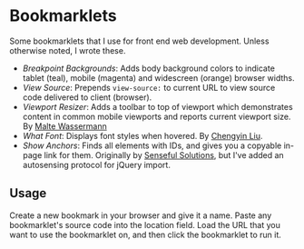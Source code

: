 # Bookmarklets

Some bookmarklets that I use for front end web development. Unless otherwise noted, I wrote these.

* *Breakpoint Backgrounds*: Adds body background colors to indicate tablet (teal), mobile (magenta) and widescreen (orange) browser widths.
* *View Source*: Prepends `view-source:` to current URL to view source code delivered to client (browser).
* *Viewport Resizer*: Adds a toolbar to top of viewport which demonstrates content in common mobile viewports and reports current viewport size. By [Malte Wassermann](http://lab.maltewassermann.com/viewport-resizer/)
* *What Font*: Displays font styles when hovered. By [Chengyin Liu](http://www.chengyinliu.com/whatfont.html).
* *Show Anchors*: Finds all elements with IDs, and gives you a copyable in-page link for them. Originally by [Senseful Solutions](http://www.sensefulsolutions.com/2009/12/show-anchors-bookmarklet.html), but I've added an autosensing protocol for jQuery import.

## Usage 

Create a new bookmark in your browser and give it a name. Paste any bookmarklet's source code into the location field. Load the URL that you want to use the bookmarklet on, and then click the bookmarklet to run it.
